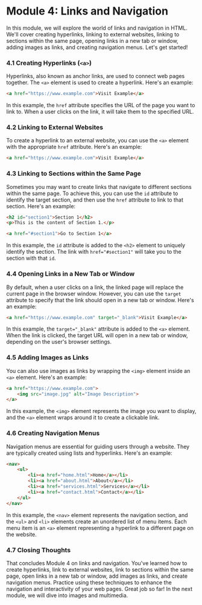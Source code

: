 # Module 4: Links and Navigation

In this module, we will explore the world of links and navigation in HTML. We'll cover creating hyperlinks, linking to external websites, linking to sections within the same page, opening links in a new tab or window, adding images as links, and creating navigation menus. Let's get started!

### 4.1 Creating Hyperlinks (`<a>`)
Hyperlinks, also known as anchor links, are used to connect web pages together. The `<a>` element is used to create a hyperlink. Here's an example:

```html
<a href="https://www.example.com">Visit Example</a>
```

In this example, the `href` attribute specifies the URL of the page you want to link to. When a user clicks on the link, it will take them to the specified URL.

### 4.2 Linking to External Websites
To create a hyperlink to an external website, you can use the `<a>` element with the appropriate `href` attribute. Here's an example:

```html
<a href="https://www.example.com">Visit Example</a>
```

### 4.3 Linking to Sections within the Same Page
Sometimes you may want to create links that navigate to different sections within the same page. To achieve this, you can use the `id` attribute to identify the target section, and then use the `href` attribute to link to that section. Here's an example:

```html
<h2 id="section1">Section 1</h2>
<p>This is the content of Section 1.</p>

<a href="#section1">Go to Section 1</a>
```

In this example, the `id` attribute is added to the `<h2>` element to uniquely identify the section. The link with `href="#section1"` will take you to the section with that `id`.

### 4.4 Opening Links in a New Tab or Window
By default, when a user clicks on a link, the linked page will replace the current page in the browser window. However, you can use the `target` attribute to specify that the link should open in a new tab or window. Here's an example:

```html
<a href="https://www.example.com" target="_blank">Visit Example</a>
```

In this example, the `target="_blank"` attribute is added to the `<a>` element. When the link is clicked, the target URL will open in a new tab or window, depending on the user's browser settings.

### 4.5 Adding Images as Links
You can also use images as links by wrapping the `<img>` element inside an `<a>` element. Here's an example:

```html
<a href="https://www.example.com">
    <img src="image.jpg" alt="Image Description">
</a>
```

In this example, the `<img>` element represents the image you want to display, and the `<a>` element wraps around it to create a clickable link.

### 4.6 Creating Navigation Menus
Navigation menus are essential for guiding users through a website. They are typically created using lists and hyperlinks. Here's an example:

```html
<nav>
    <ul>
        <li><a href="home.html">Home</a></li>
        <li><a href="about.html">About</a></li>
        <li><a href="services.html">Services</a></li>
        <li><a href="contact.html">Contact</a></li>
    </ul>
</nav>
```

In this example, the `<nav>` element represents the navigation section, and the `<ul>` and `<li>` elements create an unordered list of menu items. Each menu item is an `<a>` element representing a hyperlink to a different page on the website.

### 4.7 Closing Thoughts
That concludes Module 4 on links and navigation. You've learned how to create hyperlinks, link to external websites, link to sections within the same page, open links in a new tab or window, add images as links, and create navigation menus. Practice using these techniques to enhance the navigation and interactivity of your web pages. Great job so far! In the next module, we will dive into images and multimedia.
